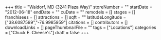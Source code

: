 +++
title = "Waldorf, MD (3241 Plaza Way)"
storeNumber = ""
startDate = "2012-06-18"
endDate = ""
cuDate = ""
remodels = []
stages = []
franchisees = []
attractions = []
sqft = ""
latitudeLongitude = ["38.6087599","-76.9985959"]
citations = []
contributors = []
downloadLinks = []
pageThumbnailFile = ""
tags = ["Locations"]
categories = ["Chuck E. Cheese's"]
draft = false
+++
